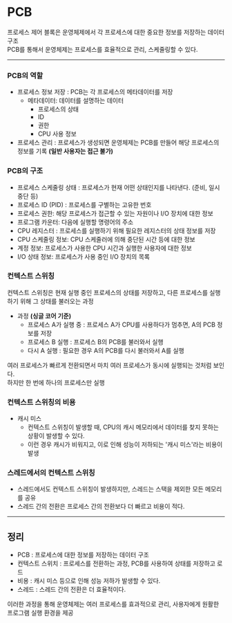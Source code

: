 __PCB__
=================================================================
프로세스 제어 블록은 운영체제에서 각 프로세스에 대한 중요한 정보를 저장하는 데이터 구조  
PCB를 통해서 운영체제는 프로세스를 효율적으로 관리, 스케줄링할 수 있다.
- - -

### __PCB의 역할__
* 프로세스 정보 저장 : PCB는 각 프로세스의 메타데이터를 저장
    * 메타데이터: 데이터를 설명하는 데이터
        * 프로세스의 상태
        * ID
        * 권한
        * CPU 사용 정보
* 프로세스 관리 : 프로세스가 생성되면 운영체제는 PCB를 만들어 해당 프로세스의 정보를 기록 __(일반 사용자는 접근 불가)__

### __PCB의 구조__
* 프로세스 스케줄링 상태 : 프로세스가 현재 어떤 상태인지를 나타낸다. (준비, 일시중단 등)
* 프로세스 ID (PID) : 프로세스를 구별하는 고유한 번호
* 프로세스 권한: 해당 프로세스가 접근할 수 있는 자원이나 I/O 장치에 대한 정보
* 프로그램 카운터: 다음에 실행할 명령어의 주소
* CPU 레지스터 : 프로세스를 실행하기 위해 필요한 레지스터의 상태 정보를 저장
* CPU 스케줄링 정보: CPU 스케줄러에 의해 중단된 시간 등에 대한 정보
* 계정 정보: 프로세스가 사용한 CPU 시간과 실행한 사용자에 대한 정보
* I/O 상태 정보: 프로세스가 사용 중인 I/O 장치의 목록

### __컨텍스트 스위칭__
컨텍스트 스위칭은 현재 실행 중인 프로세스의 상태를 저장하고, 다른 프로세스를 실행하기 위해 그 상태를 불러오는 과정

* 과정 __(싱글 코어 기준)__
    * 프로세스 A가 실행 중 : 프로세스 A가 CPU를 사용하다가 멈추면, A의 PCB 정보를 저장
    * 프로세스 B 실행 : 프로세스 B의 PCB를 불러와서 실행
    * 다시 A 실행 : 필요한 경우 A의 PCB를 다시 불러와서 A를 실행  

여러 프로세스가 빠르게 전환되면서 마치 여러 프로세스가 동시에 실행되는 것처럼 보인다.  
하지만 한 번에 하나의 프로세스만 실행

### __컨텍스트 스위칭의 비용__
* 캐시 미스
    * 컨텍스트 스위칭이 발생할 때, CPU의 캐시 메모리에서 데이터를 찾지 못하는 상황이 발생할 수 있다.
	* 이런 경우 캐시가 비워지고, 이로 인해 성능이 저하되는 '캐시 미스'라는 비용이 발생

### __스레드에서의 컨텍스트 스위칭__
* 스레드에서도 컨텍스트 스위칭이 발생하지만, 스레드는 스택을 제외한 모든 메모리를 공유
* 스레드 간의 전환은 프로세스 간의 전환보다 더 빠르고 비용이 적다.
- - -
## __정리__
* PCB : 프로세스에 대한 정보를 저장하는 데이터 구조
* 컨텍스트 스위치 : 프로세스를 전환하는 과정, PCB를 사용하여 상태를 저장하고 로드
* 비용 : 캐시 미스 등으로 인해 성능 저하가 발생할 수 있다.
* 스레드 : 스레드 간의 전환은 더 효율적이다.  

이러한 과정을 통해 운영체제는 여러 프로세스를 효과적으로 관리, 사용자에게 원활한 프로그램 실행 환경을 제공